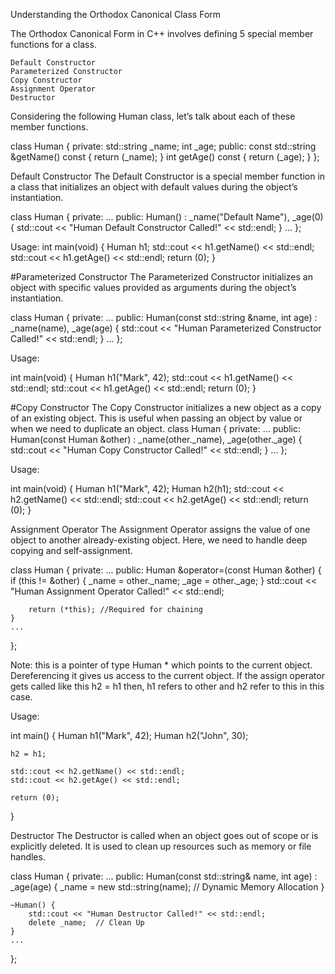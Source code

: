 Understanding the Orthodox Canonical Class Form

The Orthodox Canonical Form in C++ involves defining 5 special member functions for a class.

    Default Constructor
    Parameterized Constructor
    Copy Constructor
    Assignment Operator
    Destructor
Considering the following Human class, let’s talk about each of these member functions.

class Human {
private:
    std::string _name;
    int         _age;
public:
    const std::string &getName() const {
        return (_name);
    }
    int getAge() const {
        return (_age);
    }
};

Default Constructor
The Default Constructor is a special member function in a class that initializes an object with default values during the object’s instantiation.

class Human {
private:
    ...
public:
    Human() : _name("Default Name"), _age(0) {
        std::cout << "Human Default Constructor Called!" << std::endl;
    }
    ...
};

Usage:
int main(void) {
    Human h1;
    std::cout << h1.getName() << std::endl;
      std::cout << h1.getAge() << std::endl;
    return (0);
}

#Parameterized Constructor
The Parameterized Constructor initializes an object with specific values provided as arguments during the object’s instantiation.

class Human {
private:
    ...
public:
    Human(const std::string &name, int age) : _name(name), _age(age) {
        std::cout << "Human Parameterized Constructor Called!" << std::endl;
    }
    ...
};

Usage:

int main(void) {
    Human h1("Mark", 42);
    std::cout << h1.getName() << std::endl;
    std::cout << h1.getAge() << std::endl;
    return (0);
}

#Copy Constructor
The Copy Constructor initializes a new object as a copy of an existing object. This is useful when passing an object by value or when we need to duplicate an object.
class Human {
private:
    ...
public:
    Human(const Human &other) : _name(other._name), _age(other._age) {
        std::cout << "Human Copy Constructor Called!" << std::endl;
    }
    ...
};

Usage:

int main(void) {
    Human h1("Mark", 42);
    Human h2(h1);
    std::cout << h2.getName() << std::endl;
    std::cout << h2.getAge() << std::endl;
    return (0);
}

Assignment Operator
The Assignment Operator assigns the value of one object to another already-existing object. Here, we need to handle deep copying and self-assignment.

class Human {
private:
    ...
public:
    Human &operator=(const Human &other) {
        if (this != &other) {
            _name = other._name;
            _age = other._age;
        }
        std::cout << "Human Assignment Operator Called!" << std::endl;
      
        return (*this); //Required for chaining
    }
    ...
};

Note: this is a pointer of type Human * which points to the current object. Dereferencing it gives us access to the current object. If the assign operator gets called like this h2 = h1 then, h1 refers to other and h2 refer to this in this case.

Usage:

int main() {
    Human h1("Mark", 42);
    Human h2("John", 30);
 
    h2 = h1;
 
    std::cout << h2.getName() << std::endl;
    std::cout << h2.getAge() << std::endl;
 
    return (0);
}

Destructor
The Destructor is called when an object goes out of scope or is explicitly deleted. It is used to clean up resources such as memory or file handles.

class Human {
private:
    ...
public:
    Human(const std::string& name, int age) : _age(age) {
        _name = new std::string(name);  // Dynamic Memory Allocation
    }
 
    ~Human() {
        std::cout << "Human Destructor Called!" << std::endl;
        delete _name;  // Clean Up
    }
    ...
};
